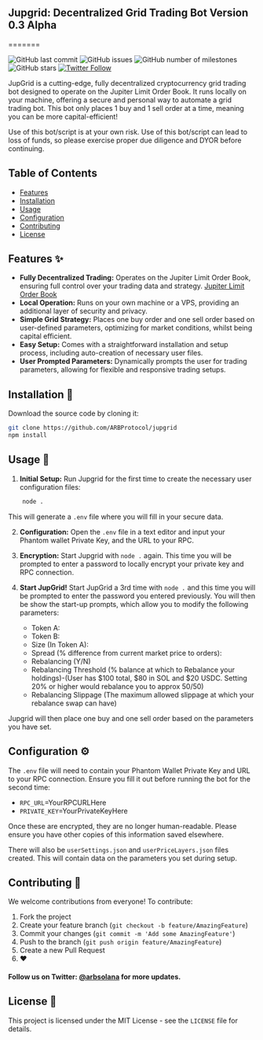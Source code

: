 ## Jupgrid: Decentralized Grid Trading Bot Version 0.3 Alpha
=======

![GitHub last commit](https://img.shields.io/github/last-commit/ARBProtocol/jupgrid) ![GitHub issues](https://img.shields.io/github/issues/ARBProtocol/jupgrid) ![GitHub number of milestones](https://img.shields.io/github/milestones/all/ARBProtocol/jupgrid) ![GitHub stars](https://img.shields.io/github/stars/ARBProtocol/jupgrid?style=social)
[![Twitter Follow](https://img.shields.io/twitter/follow/arbprotocol?style=social)](https://twitter.com/arbprotocol)

JupGrid is a cutting-edge, fully decentralized cryptocurrency grid trading bot designed to operate on the Jupiter Limit Order Book. It runs locally on your machine, offering a secure and personal way to automate a grid trading bot. This bot only places 1 buy and 1 sell order at a time, meaning you can be more capital-efficient!

Use of this bot/script is at your own risk. Use of this bot/script can lead to loss of funds, so please exercise proper due diligence and DYOR before continuing.

## Table of Contents

-   [Features](#features-)
-   [Installation](#installation-)
-   [Usage](#usage-)
-   [Configuration](#configuration-)
-   [Contributing](#contributing-)
-   [License](#license-)

## Features ✨

-   **Fully Decentralized Trading:** Operates on the Jupiter Limit Order Book, ensuring full control over your trading data and strategy.
    [Jupiter Limit Order Book](https://jup.ag/limit/SOL-USDC)
-   **Local Operation:** Runs on your own machine or a VPS, providing an additional layer of security and privacy.
-   **Simple Grid Strategy:** Places one buy order and one sell order based on user-defined parameters, optimizing for market conditions, whilst being capital efficient.
-   **Easy Setup:** Comes with a straightforward installation and setup process, including auto-creation of necessary user files.
-   **User Prompted Parameters:** Dynamically prompts the user for trading parameters, allowing for flexible and responsive trading setups.

## Installation 🔧

Download the source code by cloning it:

```bash
git clone https://github.com/ARBProtocol/jupgrid
npm install
```

## Usage 🚀

1. **Initial Setup:** Run Jupgrid for the first time to create the necessary user configuration files:

```bash
    node .
```

This will generate a `.env` file where you will fill in your secure data.

2. **Configuration:** Open the `.env` file in a text editor and input your Phantom wallet Private Key, and the URL to your RPC.

3. **Encryption:** Start Jupgrid with `node .` again. This time you will be prompted to enter a password to locally encrypt your private key and RPC connection.

4. **Start JupGrid!** Start JupGrid a 3rd time with `node .` and this time you will be prompted to enter the password you entered previously. You will then be show the start-up prompts, which allow you to modify the following parameters:

    - Token A:
    - Token B:
    - Size (In Token A):
    - Spread (% difference from current market price to orders):
    - Rebalancing (Y/N)
    - Rebalancing Threshold (% balance at which to Rebalance your holdings)-(User has $100 total, $80 in SOL and $20 USDC. Setting 20% or higher would rebalance you to approx 50/50)
    - Rebalancing Slippage (The maximum allowed slippage at which your rebalance swap can have)

Jupgrid will then place one buy and one sell order based on the parameters you have set.

## Configuration ⚙️

The `.env` file will need to contain your Phantom Wallet Private Key and URL to your RPC connection. Ensure you fill it out before running the bot for the second time:

-   `RPC_URL`=YourRPCURLHere
-   `PRIVATE_KEY`=YourPrivateKeyHere

Once these are encrypted, they are no longer human-readable. Please ensure you have other copies of this information saved elsewhere.

There will also be `userSettings.json` and `userPriceLayers.json` files created. This will contain data on the parameters you set during setup.

## Contributing 🤝

We welcome contributions from everyone! To contribute:

1. Fork the project
2. Create your feature branch (`git checkout -b feature/AmazingFeature`)
3. Commit your changes (`git commit -m 'Add some AmazingFeature'`)
4. Push to the branch (`git push origin feature/AmazingFeature`)
5. Create a new Pull Request
6. ❤️

#### Follow us on Twitter: [@arbsolana](https://twitter.com/arbprotocol) for more updates.

## License 📄

This project is licensed under the MIT License - see the `LICENSE` file for details.
